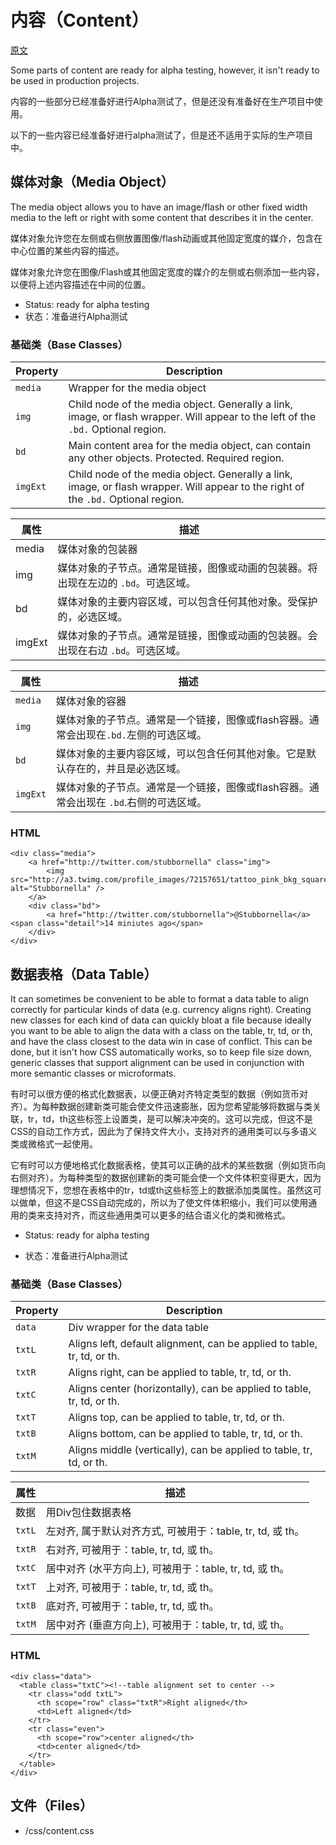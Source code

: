 # 内容（Content）
[//]: # (上面部分是原翻译，下部分是我翻译的，只有一段翻译的是原翻译合适或者原翻译不全)

[原文](https://github.com/stubbornella/oocss/wiki/Content)

Some parts of content are ready for alpha testing, however, it isn't ready to be used in production projects. 

内容的一些部分已经准备好进行Alpha测试了，但是还没有准备好在生产项目中使用。

以下的一些内容已经准备好进行alpha测试了，但是还不适用于实际的生产项目中。

## 媒体对象（Media Object）
The media object allows you to have an image/flash or other fixed width media to the left or right with some content that describes it in the center. 

媒体对象允许您在左侧或右侧放置图像/flash动画或其他固定宽度的媒介，包含在中心位置的某些内容的描述。

媒体对象允许您在图像/Flash或其他固定宽度的媒介的左侧或右侧添加一些内容，以便将上述内容描述在中间的位置。

- Status: ready for alpha testing
- 状态：准备进行Alpha测试

### 基础类（Base Classes）

| Property      | Description                            |
| ------------- | ------------------------------------   |
| `media`         | Wrapper for the media object |
| `img`           | Child node of the media object. Generally a link, image, or flash wrapper. Will appear to the left of the `.bd.` Optional region.|
| `bd` | Main content area for the media object, can contain any other objects. Protected. Required region.|
| `imgExt` | Child node of the media object. Generally a link, image, or flash wrapper. Will appear to the right of the `.bd.` Optional region. |

| 属性      | 描述                            |
| ------------- | ------------------------------------   |
| media         | 媒体对象的包装器 |
| img           | 媒体对象的子节点。通常是链接，图像或动画的包装器。将出现在左边的 `.bd`。可选区域。|
| bd | 媒体对象的主要内容区域，可以包含任何其他对象。受保护的，必选区域。 |
| imgExt | 媒体对象的子节点。通常是链接，图像或动画的包装器。会出现在右边 `.bd`。可选区域。 |

| 属性      | 描述                            |
| ------------- | ------------------------------------   |
| `media`         | 媒体对象的容器 |
| `img`           | 媒体对象的子节点。通常是一个链接，图像或flash容器。通常会出现在`.bd.`左侧的可选区域。|
| `bd` | 媒体对象的主要内容区域，可以包含任何其他对象。它是默认存在的，并且是必选区域。 |
| `imgExt` | 媒体对象的子节点。通常是一个链接，图像或flash容器。通常会出现在 `.bd`.右侧的可选区域。 |


### HTML
```
<div class="media">
	<a href="http://twitter.com/stubbornella" class="img">
		<img src="http://a3.twimg.com/profile_images/72157651/tattoo_pink_bkg_square_mini.jpg" alt="Stubbornella" />
	</a>
	<div class="bd">
		<a href="http://twitter.com/stubbornella">@Stubbornella</a> <span class="detail">14 miniutes ago</span>
	</div>
</div>
```

## 数据表格（Data Table）

It can sometimes be convenient to be able to format a data table to align correctly for particular kinds of data (e.g. currency aligns right). Creating new classes for each kind of data can quickly bloat a file because ideally you want to be able to align the data with a class on the table, tr, td, or th, and have the class closest to the data win in case of conflict. This can be done, but it isn't how CSS automatically works, so to keep file size down, generic classes that support alignment can be used in conjunction with more semantic classes or microformats. 

有时可以很方便的格式化数据表，以便正确对齐特定类型的数据（例如货币对齐）。为每种数据创建新类可能会使文件迅速膨胀，因为您希望能够将数据与类关联，tr，td，th这些标签上设置类，是可以解决冲突的。这可以完成，但这不是CSS的自动工作方式，因此为了保持文件大小，支持对齐的通用类可以与多语义类或微格式一起使用。

它有时可以方便地格式化数据表格，使其可以正确的战术的某些数据（例如货币向右侧对齐）。为每种类型的数据创建新的类可能会使一个文件体积变得更大，因为理想情况下，您想在表格中的tr，td或th这些标签上的数据添加类属性。虽然这可以做单，但这不是CSS自动完成的，所以为了使文件体积缩小，我们可以使用通用的类来支持对齐，而这些通用类可以更多的结合语义化的类和微格式。

- Status: ready for alpha testing

- 状态：准备进行Alpha测试

### 基础类（Base Classes） 

| Property      | Description                            |
| ------------- | ------------------------------------   |
| `data`         | Div wrapper for the data table |
| `txtL`         | Aligns left, default alignment, can be applied to table, tr, td, or th. |
| `txtR` | Aligns right, can be applied to table, tr, td, or th. |
| `txtC` | Aligns center (horizontally), can be applied to table, tr, td, or th. |
| `txtT` | Aligns top, can be applied to table, tr, td, or th. |
| `txtB` | Aligns bottom, can be applied to table, tr, td, or th. |
| `txtM` | Aligns middle (vertically), can be applied to table, tr, td, or th. |


| 属性      | 描述                            |
| ------------- | ------------------------------------   |
| 数据   | 用Div包住数据表格 |
| `txtL` | 左对齐, 属于默认对齐方式, 可被用于：table, tr, td, 或 th。 |
| `txtR` | 右对齐, 可被用于：table, tr, td, 或 th。 |
| `txtC` | 居中对齐 (水平方向上), 可被用于：table, tr, td, 或 th。 |
| `txtT` | 上对齐, 可被用于：table, tr, td, 或 th。 |
| `txtB` | 底对齐, 可被用于：table, tr, td, 或 th。 |
| `txtM` | 居中对齐 (垂直方向上), 可被用于：table, tr, td, 或 th。 |

### HTML
```
<div class="data">
  <table class="txtC"><!--table alignment set to center -->
    <tr class="odd txtL">
      <th scope="row" class="txtR">Right aligned</th>
      <td>Left aligned</td>
    </tr>
    <tr class="even">
      <th scope="row">center aligned</th>
      <td>center aligned</td>
    </tr>
  </table>
</div>
```

## 文件（Files）

* /css/content.css
